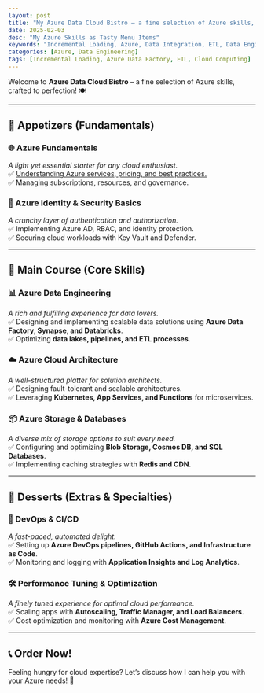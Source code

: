 ```yaml
---
layout: post
title: "My Azure Data Cloud Bistro – a fine selection of Azure skills, crafted to perfection! 🍽️"
date: 2025-02-03
desc: "My Azure Skills as Tasty Menu Items"
keywords: "Incremental Loading, Azure, Data Integration, ETL, Data Engineering"
categories: [Azure, Data Engineering]
tags: [Incremental Loading, Azure Data Factory, ETL, Cloud Computing]
---
```

Welcome to **Azure Data Cloud Bistro** – a fine selection of Azure skills, crafted to perfection! 🍽️

---
## **🥗 Appetizers (Fundamentals)**

### 🌐 Azure Fundamentals
*A light yet essential starter for any cloud enthusiast.*  
✅ [Understanding Azure services, pricing, and best practices.]()  
✅ Managing subscriptions, resources, and governance.

### 🔐 Azure Identity & Security Basics
*A crunchy layer of authentication and authorization.*  
✅ Implementing Azure AD, RBAC, and identity protection.  
✅ Securing cloud workloads with Key Vault and Defender.

---
## **🍛 Main Course (Core Skills)**

### 📊 Azure Data Engineering
*A rich and fulfilling experience for data lovers.*  
✅ Designing and implementing scalable data solutions using **Azure Data Factory, Synapse, and Databricks**.  
✅ Optimizing **data lakes, pipelines, and ETL processes**.

### ☁️ Azure Cloud Architecture
*A well-structured platter for solution architects.*  
✅ Designing fault-tolerant and scalable architectures.  
✅ Leveraging **Kubernetes, App Services, and Functions** for microservices.

### 📦 Azure Storage & Databases
*A diverse mix of storage options to suit every need.*  
✅ Configuring and optimizing **Blob Storage, Cosmos DB, and SQL Databases**.  
✅ Implementing caching strategies with **Redis and CDN**.

---
## **🍰 Desserts (Extras & Specialties)**

### 🚀 DevOps & CI/CD
*A fast-paced, automated delight.*  
✅ Setting up **Azure DevOps pipelines, GitHub Actions, and Infrastructure as Code**.  
✅ Monitoring and logging with **Application Insights and Log Analytics**.

### 🛠️ Performance Tuning & Optimization
*A finely tuned experience for optimal cloud performance.*  
✅ Scaling apps with **Autoscaling, Traffic Manager, and Load Balancers**.  
✅ Cost optimization and monitoring with **Azure Cost Management**.

---
## **📞 Order Now!**

Feeling hungry for cloud expertise? Let’s discuss how I can help you with your Azure needs! 🚀
